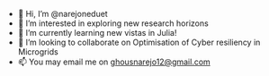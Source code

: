 - 👋 Hi, I’m @narejoneduet
- 👀 I’m interested in exploring new research horizons 
- 🌱 I’m currently learning new vistas in Julia!
- 💞️ I’m looking to collaborate on Optimisation of Cyber resiliency in  Microgrids
- 📫 You may email me on ghousnarejo12@gmail.com

<!---
narejoneduet/narejoneduet is a ✨ special ✨ repository because its `README.md` (this file) appears on your GitHub profile.
You can click the Preview link to take a look at your changes.
--->
